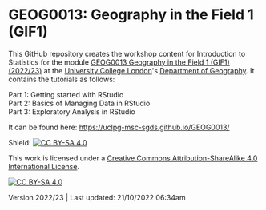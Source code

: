 # GEOG0013: Geography in the Field 1 (GIF1)

This GitHub repository creates the workshop content for Introduction to Statistics for the module [GEOG0013 Geography in the Field 1 (GIF1) (2022/23)][course] at the [University College London][uni]'s [Department of Geography][dept]. It contains the tutorials as follows:

Part 1: Getting started with RStudio <br/> Part 2: Basics of Managing Data in RStudio <br/> Part 3: Exploratory Analysis in RStudio

It can be found here: https://uclpg-msc-sgds.github.io/GEOG0013/

Shield: [![CC BY-SA 4.0][cc-by-sa-shield]][cc-by-sa]

This work is licensed under a
[Creative Commons Attribution-ShareAlike 4.0 International License][cc-by-sa].

[![CC BY-SA 4.0][cc-by-sa-image]][cc-by-sa]

[cc-by-sa]: http://creativecommons.org/licenses/by-sa/4.0/
[cc-by-sa-image]: https://licensebuttons.net/l/by-sa/4.0/88x31.png
[cc-by-sa-shield]: https://img.shields.io/badge/License-CC%20BY--SA%204.0-lightgrey.svg
[course]: https://www.ucl.ac.uk/module-catalogue/modules/GEOG0013
[uni]: https://www.ucl.ac.uk
[dept]: https://www.geog.ucl.ac.uk

Version 2022/23 | Last updated: 21/10/2022 06:34am
